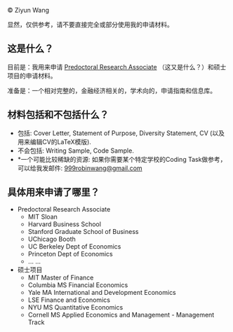 © Ziyun Wang

显然，仅供参考，请不要直接完全或部分使用我的申请材料。

## 这是什么？
目前是：我用来申请 [Predoctoral Research Associate](https://raguide.github.io) （这又是什么？）和硕士项目的申请材料。

准备是：一个相对完整的，金融经济相关的，学术向的，申请指南和信息库。

## 材料包括和不包括什么？

* 包括: Cover Letter, Statement of Purpose, Diversity Statement, CV (以及用来编辑CV的LaTeX模版).
* 不会包括: Writing Sample, Code Sample. 
* *一个可能比较稀缺的资源: 如果你需要某个特定学校的Coding Task做参考，可以给我发邮件: 999robinwang@gmail.com

## 具体用来申请了哪里？

* Predoctoral Research Associate
    * MIT Sloan
    * Harvard Business School
    * Stanford Graduate School of Business
    * UChicago Booth
    * UC Berkeley Dept of Economics
    * Princeton Dept of Economics
    * ... ...
* 硕士项目
    * MIT Master of Finance
    * Columbia MS Financial Economics
    * Yale MA International and Development Economics
    * LSE Finance and Economics
    * NYU MS Quantitative Economics
    * Cornell MS Applied Economics and Management - Management Track


